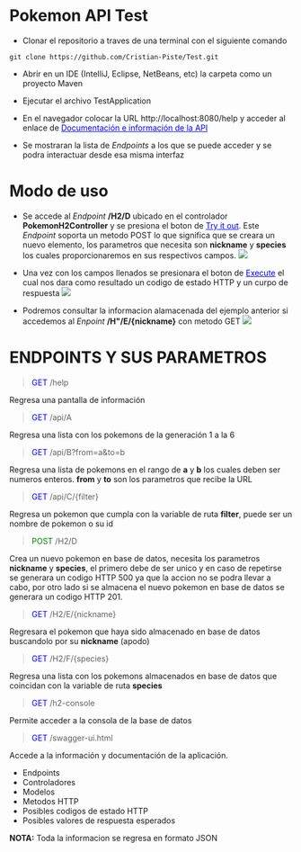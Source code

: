 # Pokemon API Test

* Clonar el repositorio a traves de una terminal con el siguiente comando
```
git clone https://github.com/Cristian-Piste/Test.git
```

* Abrir en un IDE (IntelliJ, Eclipse, NetBeans, etc) la carpeta como un proyecto Maven

* Ejecutar el archivo TestApplication

* En el navegador colocar la URL http://localhost:8080/help y acceder al enlace de <ins style="color:blue">Documentación e información de la API</ins>


* Se mostraran la lista de *Endpoints* a los que se puede acceder y se podra interactuar desde esa misma interfaz

# Modo de uso

* Se accede al *Endpoint* **/H2/D** ubicado en el controlador **PokemonH2Controller** y se presiona el boton de <ins style="color:blue">Try it out</ins>.
  Este *Endpoint* soporta un metodo POST lo que significa que se creara un nuevo elemento, los parametros que necesita son **nickname** y **species** los cuales proporcionaremos en sus respectivos campos.
  ![](https://i.imgur.com/DshcAu7.png)

* Una vez con los campos llenados se presionara el boton de <ins style="color:blue">Execute</ins> el cual nos dara como resultado un codigo de estado HTTP y un curpo de respuesta
  ![](https://i.imgur.com/HXzD6mI.png)

* Podremos consultar la informacion alamacenada del ejemplo anterior si accedemos al *Enpoint* **/H"/E/{nickname}** con metodo GET
  ![](https://i.imgur.com/sUajWKi.png)

# ENDPOINTS Y SUS PARAMETROS
> <span style="color:blue">GET</span> /help

Regresa una pantalla de información


> <span style="color:blue">GET</span> /api/A

Regresa una lista con los pokemons de la generación 1 a la 6


> <span style="color:blue">GET</span> /api/B?from=a&to=b

Regresa una lista de pokemons en el rango de **a** y **b** los cuales deben ser numeros enteros. **from** y **to** son los parametros que recibe la URL


> <span style="color:blue">GET</span> /api/C/{filter}

Regresa un pokemon que cumpla con la variable de ruta **filter**, puede ser un nombre de pokemon o su id


> <span style="color:green">POST</span> /H2/D

Crea un nuevo pokemon en base de datos, necesita los parametros **nickname** y **species**, el primero debe de ser unico y en caso de repetirse se generara un codigo HTTP 500 ya que la accion no se podra llevar a cabo, por otro lado si se almacena el nuevo pokemon en base de datos se generara un codigo HTTP 201.


> <span style="color:blue">GET</span> /H2/E/{nickname}

Regresara el pokemon que haya sido almacenado en base de datos buscandolo por su **nickname** (apodo)


> <span style="color:blue">GET</span> /H2/F/{species}

Regresa una lista con los pokemons almacenados en base de datos que coincidan con la variable de ruta **species**


> <span style="color:blue">GET</span> /h2-console

Permite acceder a la consola de la base de datos


> <span style="color:blue">GET</span> /swagger-ui.html

Accede a la información y documentación de la aplicación.
* Endpoints
* Controladores
* Modelos
* Metodos HTTP
* Posibles codigos de estado HTTP
* Posibles valores de respuesta esperados

**NOTA:** Toda la informacion se regresa en formato JSON
